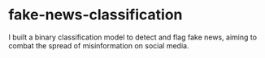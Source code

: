# fake-news-classification
I built a binary classification model to detect and flag fake news, aiming to combat the spread of misinformation on social media.
